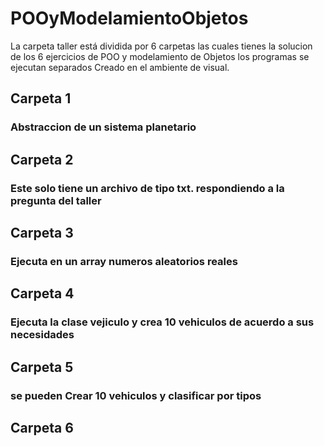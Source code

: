 # POOyModelamientoObjetos
La carpeta taller está dividida por 6 carpetas las cuales tienes la solucion de los 6 ejercicios de POO y modelamiento de Objetos
los programas se ejecutan separados
Creado en el ambiente de visual.
## Carpeta 1
### Abstraccion de un sistema planetario
## Carpeta 2
### Este solo tiene un archivo de tipo txt. respondiendo a la pregunta del taller
## Carpeta 3
### Ejecuta en un array numeros aleatorios reales
## Carpeta 4
### Ejecuta la clase vejiculo y crea 10 vehiculos de acuerdo a sus necesidades
## Carpeta 5
### se pueden Crear 10 vehiculos y clasificar por tipos
## Carpeta 6
##
